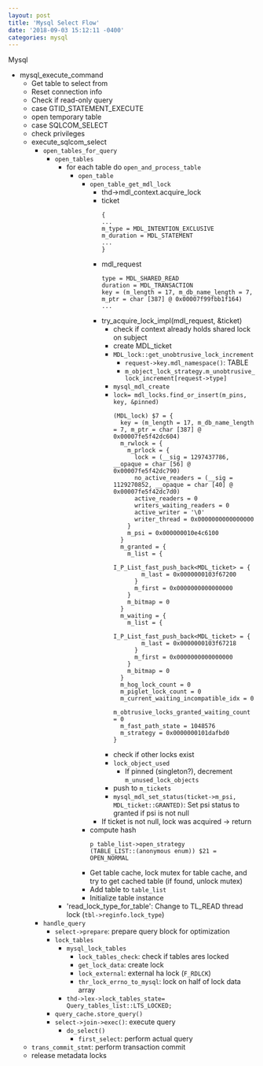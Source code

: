 ```yaml
---
layout: post
title: 'Mysql Select Flow'
date: '2018-09-03 15:12:11 -0400'
categories: mysql
---
```


Mysql

- mysql_execute_command
    - Get table to select from
    - Reset connection info
    - Check if read-only query
    - case GTID_STATEMENT_EXECUTE
    - open temporary table
    - case SQLCOM_SELECT
    - check privileges
    - execute_sqlcom_select
        - `open_tables_for_query`
            - `open_tables`
                - for each table do `open_and_process_table`
                    - `open_table`
                        - `open_table_get_mdl_lock`
                            - thd->mdl_context.acquire_lock
                            - ticket
                                ```
                                {
                                ...
                                m_type = MDL_INTENTION_EXCLUSIVE
                                m_duration = MDL_STATEMENT
                                ...
                                }
                                ```
                            - mdl_request
                                ```
                                type = MDL_SHARED_READ
                                duration = MDL_TRANSACTION
                                key = (m_length = 17, m_db_name_length = 7, m_ptr = char [387] @ 0x00007f99fbb1f164)
                                ...
                                ```
                            - try_acquire_lock_impl(mdl_request, &ticket)
                                - check if context already holds shared lock on subject
                                - create MDL_ticket
                                - `MDL_lock::get_unobtrusive_lock_increment`
                                    - `request->key.mdl_namespace()`: TABLE
                                    - `m_object_lock_strategy.m_unobtrusive_lock_increment[request->type]`
                                - `mysql_mdl_create`
                                - `lock= mdl_locks.find_or_insert(m_pins, key, &pinned)`
                                    ```
                                    (MDL_lock) $7 = {
                                      key = (m_length = 17, m_db_name_length = 7, m_ptr = char [387] @ 0x00007fe5f42dc604)
                                      m_rwlock = {
                                        m_prlock = {
                                          lock = (__sig = 1297437786, __opaque = char [56] @ 0x00007fe5f42dc790)
                                          no_active_readers = (__sig = 1129270852, __opaque = char [40] @ 0x00007fe5f42dc7d0)
                                          active_readers = 0
                                          writers_waiting_readers = 0
                                          active_writer = '\0'
                                          writer_thread = 0x0000000000000000
                                        }
                                        m_psi = 0x000000010e4c6100
                                      }
                                      m_granted = {
                                        m_list = {
                                          I_P_List_fast_push_back<MDL_ticket> = {
                                            m_last = 0x0000000103f67200
                                          }
                                          m_first = 0x0000000000000000
                                        }
                                        m_bitmap = 0
                                      }
                                      m_waiting = {
                                        m_list = {
                                          I_P_List_fast_push_back<MDL_ticket> = {
                                            m_last = 0x0000000103f67218
                                          }
                                          m_first = 0x0000000000000000
                                        }
                                        m_bitmap = 0
                                      }
                                      m_hog_lock_count = 0
                                      m_piglet_lock_count = 0
                                      m_current_waiting_incompatible_idx = 0
                                      m_obtrusive_locks_granted_waiting_count = 0
                                      m_fast_path_state = 1048576
                                      m_strategy = 0x0000000101dafbd0
                                    }
                                    ```
                                - check if other locks exist
                                - `lock_object_used`
                                    - If pinned (singleton?), decrement `m_unused_lock_objects`
                                - push to `m_tickets`
                                - `mysql_mdl_set_status(ticket->m_psi, MDL_ticket::GRANTED)`: Set psi status to granted if psi is not null
                            - If ticket is not null, lock was acquired -> return
                        - compute hash
                            ```
                            p table_list->open_strategy
                            (TABLE_LIST::(anonymous enum)) $21 = OPEN_NORMAL
                            ```
                        - Get table cache, lock mutex for table cache, and try to get cached table (if found, unlock mutex)
                        - Add table to `table_list`
                        - Initialize table instance 
                - 'read_lock_type_for_table': Change to TL_READ thread lock (`tbl->reginfo.lock_type`)
        - `handle_query`
            - `select->prepare`: prepare query block for optimization
            - `lock_tables`
                - `mysql_lock_tables`
                    - `lock_tables_check`: check if tables ares locked
                    - `get_lock_data`: create lock
                    - `lock_external`: external ha lock (`F_RDLCK`)
                    - `thr_lock_errno_to_mysql`: lock on half of lock data array
                - `thd->lex->lock_tables_state= Query_tables_list::LTS_LOCKED;`
            - `query_cache.store_query()`
            - `select->join->exec()`: execute query
                - `do_select()`
                    - `first_select`: perform actual query
    - `trans_commit_stmt`: perform transaction commit
    - release metadata locks
